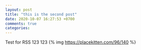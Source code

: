 ```yaml
---
layout: post
title: "this is the second post"
date: 2020-10-07 16:27:53 +0700
comments: true
categories: 
---
```

Test for RSS
123
123
{% img https://placekitten.com/96/140 %}


<!--more-->
